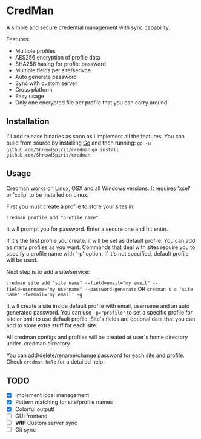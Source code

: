 CredMan
=====
A simple and secure credential management with sync capability.

Features:
- Multiple profiles
- AES256 encryption of profile data
- SHA256 hasing for profile password
- Multiple fields per site/serivce
- Auto generate password
- Sync with custom server
- Cross platform
- Easy usage
- Only one encrypted file per profile that you can carry around!

## Installation
I'll add release binaries as soon as I implement all the features.
You can build from source by installing [Go](https://golang.org/) and then running:
`go -u github.com/ShrewdSpirit/credman`
`go install github.com/ShrewdSpirit/credman`

## Usage
Credman works on Linux, OSX and all Windows versions.
It requires 'xsel' or 'xclip' to be installed on Linux.

First you must create a profile to store your sites in:

`credman profile add "profile name"`

It will prompt you for password. Enter a secure one and hit enter.

If it's the first profile you create, it will be set as default profile. You can add as many profiles as you want.
Commands that deal with sites require you to specify a profile name with '-p' option. If it's not specified, default profile will be used.

Next step is to add a site/service:

`credman site add "site name" --field=email="my email" --field=username="my username" --password-generate`
OR
`credman s a 'site name' -f=email='my email' -g`

It will create a site inside default profile with email, username and an auto generated password.
You can use `-p="profile"` to set a specific profile for site or omit to use default profile.
Site's fields are optional data that you can add to store extra stuff for each site.

All credman configs and profiles will be created at user's home directory under .credman directory.

You can add/delete/rename/change password for each site and profile.
Check `credman help` for a detailed help.

## TODO
- [x] Implement local management
- [x] Pattern matching for site/profile names
- [x] Colorful output!
- [ ] GUI frontend
- [ ] **WIP** Custom server sync
- [ ] Git sync
